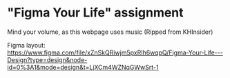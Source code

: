# "Figma Your Life" assignment

Mind your volume, as this webpage uses music (Ripped from KHInsider)

Figma layout: https://www.figma.com/file/xZnSkQRiwjm5pxRIh6wqpQ/Figma-Your-Life---Design?type=design&node-id=0%3A1&mode=design&t=LjXCm4WZNqGWwSrt-1
